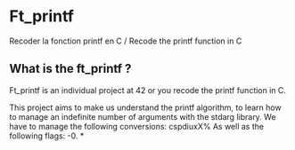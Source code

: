 # Ft_printf
Recoder la fonction printf en C / Recode the printf function in C 

## What is the ft_printf ?
Ft_printf is an individual project at 42 or you recode the printf function in C.

This project aims to make us understand the printf algorithm, to learn how to manage an indefinite number of arguments with the stdarg library.
We have to manage the following conversions: cspdiuxX%
As well as the following flags: -0. *
